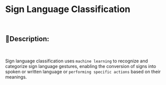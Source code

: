 
# Sign Language Classification

<br>


## 📌Description: 

<br>

Sign language classification uses `machine learning` to recognize and categorize sign language gestures, 
enabling the conversion of signs into spoken or written language or `performing specific actions` based on their meanings.
<br><br>






